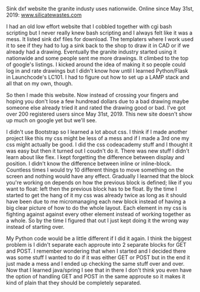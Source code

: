 Sink dxf website the granite industy uses nationwide.  Online since May 31st, 2019:  www.silicatewastes.com

I had an old low effort website that I cobbled together with cgi bash scripting but I never really knew bash scripting and I always felt like it was a mess.  It listed sink dxf files for download.  The templaters where I work used it to see if they had to lug a sink back to the shop to draw it in CAD or if we already had a drawing.  Eventually the granite industry started using it nationwide and some people sent me more drawings.  It climbed to the top of google's listings.  I kicked around the idea of making it so people could log in and rate drawings but I didn't know how until I learned Python/Flask in Launchcode's LC101.  I had to figure out how to set up a LAMP stack and all that on my own, though.

So then I made this website.  Now instead of crossing your fingers and hoping you don't lose a few hundread dollars due to a bad drawing maybe someone else already tried it and rated the drawing good or bad.  I've got over 200 registered users since May 31st, 2019.  This new site doesn't show up much on google yet but we'll see.

I didn't use Bootstrap so I learned a lot about css.  I think if I made another project like this my css might be less of a mess and if I made a 3rd one my css might actually be good.  I did the css codeacademy stuff and I thought it was easy but then it turned out I coudn't do it.  There was new stuff I didn't learn about like flex.  I kept forgetting the difference between display and position.  I didn't know the difference between inline or inline-block.  Countless times I would try 10 different things to move something on the screen and nothing would have any effect.  Gradually I learned that the block you're working on depends on how the previous block is defined; like if you want to float: left then the previous block has to be float.  By the time I started to get the hang of it my css was already twice as long as it should have been due to me micromanaging each new block instead of having a big clear picture of how to do the whole layout.  Each element in my css is fighting against against every other element instead of working together as a whole.  So by the time I figured that out I just kept doing it the wrong way instead of starting over.

My Python code would be a little different if I did it again.  I think the biggest problem is I didn't separate each approute into 2 separate blocks for GET and POST.  I remember wondering that when I started and I decided there was some stuff I wanted to do if it was either GET or POST but in the end it just made a mess and I ended up checking the same stuff over and over.  Now that I learned java/spring I see that in there I don't think you even have the option of handling GET and POST in the same approute so it makes it kind of plain that they should be completely separated.
